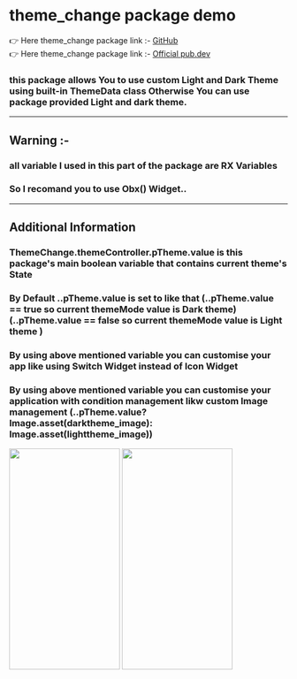 # theme_change package demo
👉 Here theme_change package link :- <a href="https://github.com/sumitFlutter/theme_change">GitHub </a><br>
👉 Here theme_change package link :- <a href="https://pub.dev/packages/theme_change">Official pub.dev </a><br>
<h3>this package allows You to use custom Light and Dark Theme using built-in ThemeData class Otherwise You can use package provided Light and dark theme.</h3>
<hr>
<h2> Warning :-</h2>
<h3> all variable I used in this part of the package are RX Variables</h3>
<h3> So I recomand you to use Obx() Widget.. </h3>
<hr>
<h2>Additional Information</h2>
<h3>ThemeChange.themeController.pTheme.value is this package's main boolean variable that contains current theme's State</h3>
<h3>By Default ..pTheme.value is set to like that
 (..pTheme.value == true so current themeMode value is Dark theme)
 (..pTheme.value == false so current themeMode value is Light theme )</h3>
<h3>By using above mentioned variable you can customise your app like using Switch Widget instead of Icon Widget</h3>
<h3>By using above mentioned variable you can customise your application with condition management
likw custom Image management (..pTheme.value?Image.asset(darktheme_image): Image.asset(lighttheme_image))</h3>
<p>
<img src="https://github.com/user-attachments/assets/76137672-ec4c-433e-b305-e32fdc354f54" height="400px" width="200px" />
<img src="https://github.com/user-attachments/assets/86fcf705-b8d6-4815-b230-03587003efc8" height="400px" width="200px" />
</p>

 
